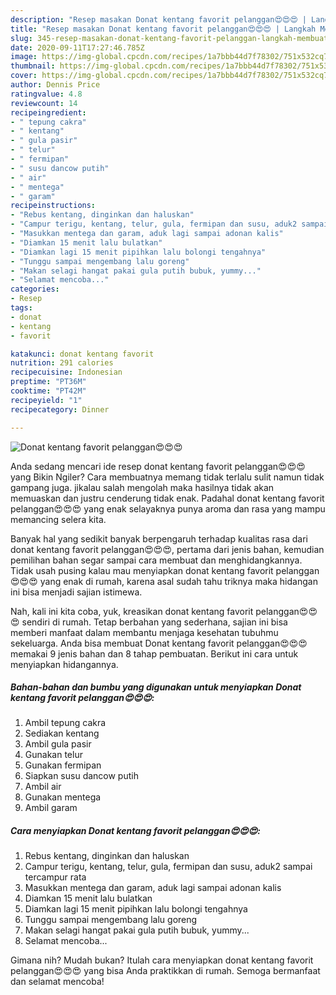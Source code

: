 ```yaml
---
description: "Resep masakan Donat kentang favorit pelanggan😍😍😍 | Langkah Membuat Donat kentang favorit pelanggan😍😍😍 Yang Enak Dan Mudah"
title: "Resep masakan Donat kentang favorit pelanggan😍😍😍 | Langkah Membuat Donat kentang favorit pelanggan😍😍😍 Yang Enak Dan Mudah"
slug: 345-resep-masakan-donat-kentang-favorit-pelanggan-langkah-membuat-donat-kentang-favorit-pelanggan-yang-enak-dan-mudah
date: 2020-09-11T17:27:46.785Z
image: https://img-global.cpcdn.com/recipes/1a7bbb44d7f78302/751x532cq70/donat-kentang-favorit-pelanggan😍😍😍-foto-resep-utama.jpg
thumbnail: https://img-global.cpcdn.com/recipes/1a7bbb44d7f78302/751x532cq70/donat-kentang-favorit-pelanggan😍😍😍-foto-resep-utama.jpg
cover: https://img-global.cpcdn.com/recipes/1a7bbb44d7f78302/751x532cq70/donat-kentang-favorit-pelanggan😍😍😍-foto-resep-utama.jpg
author: Dennis Price
ratingvalue: 4.8
reviewcount: 14
recipeingredient:
- " tepung cakra"
- " kentang"
- " gula pasir"
- " telur"
- " fermipan"
- " susu dancow putih"
- " air"
- " mentega"
- " garam"
recipeinstructions:
- "Rebus kentang, dinginkan dan haluskan"
- "Campur terigu, kentang, telur, gula, fermipan dan susu, aduk2 sampai tercampur rata"
- "Masukkan mentega dan garam, aduk lagi sampai adonan kalis"
- "Diamkan 15 menit lalu bulatkan"
- "Diamkan lagi 15 menit pipihkan lalu bolongi tengahnya"
- "Tunggu sampai mengembang lalu goreng"
- "Makan selagi hangat pakai gula putih bubuk, yummy..."
- "Selamat mencoba..."
categories:
- Resep
tags:
- donat
- kentang
- favorit

katakunci: donat kentang favorit 
nutrition: 291 calories
recipecuisine: Indonesian
preptime: "PT36M"
cooktime: "PT42M"
recipeyield: "1"
recipecategory: Dinner

---
```



![Donat kentang favorit pelanggan😍😍😍](https://img-global.cpcdn.com/recipes/1a7bbb44d7f78302/751x532cq70/donat-kentang-favorit-pelanggan😍😍😍-foto-resep-utama.jpg)

Anda sedang mencari ide resep donat kentang favorit pelanggan😍😍😍 yang Bikin Ngiler? Cara membuatnya memang tidak terlalu sulit namun tidak gampang juga. jikalau salah mengolah maka hasilnya tidak akan memuaskan dan justru cenderung tidak enak. Padahal donat kentang favorit pelanggan😍😍😍 yang enak selayaknya punya aroma dan rasa yang mampu memancing selera kita.



Banyak hal yang sedikit banyak berpengaruh terhadap kualitas rasa dari donat kentang favorit pelanggan😍😍😍, pertama dari jenis bahan, kemudian pemilihan bahan segar sampai cara membuat dan menghidangkannya. Tidak usah pusing kalau mau menyiapkan donat kentang favorit pelanggan😍😍😍 yang enak di rumah, karena asal sudah tahu triknya maka hidangan ini bisa menjadi sajian istimewa.


Nah, kali ini kita coba, yuk, kreasikan donat kentang favorit pelanggan😍😍😍 sendiri di rumah. Tetap berbahan yang sederhana, sajian ini bisa memberi manfaat dalam membantu menjaga kesehatan tubuhmu sekeluarga. Anda bisa membuat Donat kentang favorit pelanggan😍😍😍 memakai 9 jenis bahan dan 8 tahap pembuatan. Berikut ini cara untuk menyiapkan hidangannya.

<!--inarticleads1-->

##### Bahan-bahan dan bumbu yang digunakan untuk menyiapkan Donat kentang favorit pelanggan😍😍😍:

1. Ambil  tepung cakra
1. Sediakan  kentang
1. Ambil  gula pasir
1. Gunakan  telur
1. Gunakan  fermipan
1. Siapkan  susu dancow putih
1. Ambil  air
1. Gunakan  mentega
1. Ambil  garam




<!--inarticleads2-->

##### Cara menyiapkan Donat kentang favorit pelanggan😍😍😍:

1. Rebus kentang, dinginkan dan haluskan
1. Campur terigu, kentang, telur, gula, fermipan dan susu, aduk2 sampai tercampur rata
1. Masukkan mentega dan garam, aduk lagi sampai adonan kalis
1. Diamkan 15 menit lalu bulatkan
1. Diamkan lagi 15 menit pipihkan lalu bolongi tengahnya
1. Tunggu sampai mengembang lalu goreng
1. Makan selagi hangat pakai gula putih bubuk, yummy...
1. Selamat mencoba...




Gimana nih? Mudah bukan? Itulah cara menyiapkan donat kentang favorit pelanggan😍😍😍 yang bisa Anda praktikkan di rumah. Semoga bermanfaat dan selamat mencoba!
